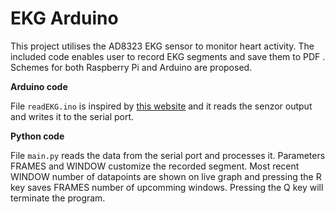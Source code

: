 # EKG Arduino

This project utilises the AD8323 EKG sensor to monitor heart activity. The included code enables user to record EKG segments and save them to PDF
. Schemes for both Raspberry Pi and Arduino are proposed.

**Arduino code**

File `readEKG.ino` is inspired by [this website](https://navody.dratek.cz/navody-k-produktum/ekg-monitoring-srdecni-frekvence-ad8232.html) and it reads the senzor output and writes it to the serial port.

**Python code**

File `main.py` reads the data from the serial port and processes it. Parameters FRAMES and WINDOW customize the recorded segment. Most recent WINDOW number of datapoints are shown on live graph and pressing the R key saves FRAMES number of upcomming windows. Pressing the Q key will terminate the program.
